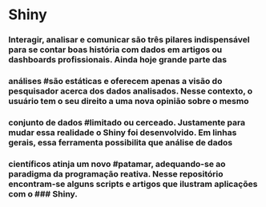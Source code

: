 # Shiny
### Interagir, analisar e comunicar são três pilares indispensável para se contar boas história com dados em artigos ou dashboards profissionais. Ainda hoje grande parte das
### análises #são estáticas e oferecem apenas a visão do pesquisador acerca dos dados analisados. Nesse contexto, o usuário tem o seu direito a uma nova opinião sobre o mesmo 
### conjunto de dados #limitado ou cerceado. Justamente para mudar essa realidade o Shiny foi desenvolvido. Em linhas gerais, essa ferramenta possibilita que análise de dados 
### científicos atinja um novo #patamar, adequando-se ao paradigma da programação reativa. Nesse repositório encontram-se alguns scripts e artigos que ilustram aplicações com o  ### Shiny.
